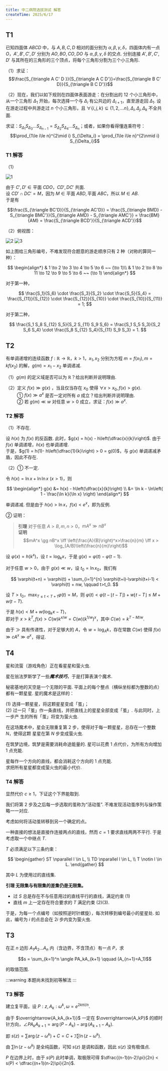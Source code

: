 ```yaml
---
title: 中二病院选拔测试 解答
createTime: 2025/6/17
---
```


## T1

已知四面体 $ABCD$ 中，与 $A, B, C, D$ 相对的面分别为 $\alpha, \beta, \gamma, \delta$，四面体内有一点 $O$，$A', B', C', D'$ 分别为 $AO, BO, CO, DO$ 与 $\alpha, \beta, \gamma, \delta$ 的交点. 分别连接 $A', B', C', D'$ 与其所在的三角形的三个顶点，将每个三角形分割为三个小三角形.

（1）求证：
$$\frac{S_{\triangle A C' D }}{S_{\triangle A C D'}}=\frac{S_{\triangle B C' D}}{S_{\triangle B C D'}}$$

（2）现在，我们以如下规则在四面体表面游走：在分割出的 $12$ 个小三角形中，从一个三角形 $\Delta_1$ 开始，每次选择一个与 $\Delta_i$ 有公共边的 $\Delta_{i+1}$，直至游走回 $\Delta_1$. 设在游走过程中共游走过 $n$ 个小三角形，且 $\forall\{i,j,k\}\subseteq\{1,2,\ldots n\},\Delta_i,\Delta_j,\Delta_k$ 不全共面.

求证：$S_{\Delta_1} S_{\Delta_3} \dots S_{\Delta_{n-1}}=S_{\Delta_2} S_{\Delta_4} \dots S_{\Delta_n}$；或者，如果你看得懂连乘符号：
$$\prod_{1\le i\le n}^{2\mid i} S_{\Delta_i} = \prod_{1\le i\le n}^{2\nmid i} S_{\Delta_i}$$

### T1 解答

（1）

![1](HSPHSC-solution/image1small.png)

由于 $C', D' \in \text{平面 } CDO$，$CD', DC'$ 共面.  
设 $CD' \cap DC' = M$，因为 $M \in \text{平面 } ABD, \text{平面 } ABC$，所以 $M \in AB$.  
于是有

$$\frac{S_{\triangle BC'D}}{S_{\triangle AC'D}}
= \frac{S_{\triangle BMD} - S_{\triangle BMC'}}{S_{\triangle AMD} - S_{\triangle AMC'}}
= \frac{BM}{AM} = \frac{S_{\triangle BCD'}}{S_{\triangle ACD'}}$$

（2）俯视图：

![2](HSPHSC-solution/image2small.png) ![3](HSPHSC-solution/image3small.png)

如上图给三角形编号，不难发现符合题意的游走顺序只有 2 种（对称的算同一种）：

$$
\begin{align*}
& 1 \to 2 \to 3 \to 4 \to 5 \to 6 ~~ (\to 1)\\
& 1 \to 2 \to 8 \to 11 \to 12 \to 9 \to 5 \to 6 ~~ (\to 1)
\end{align*}
$$

对于第一种，

$$
\frac{S_1}{S_6} \cdot \frac{S_3}{S_2} \cdot \frac{S_5}{S_4}
= \frac{S_{11}}{S_{12}} \cdot \frac{S_{12}}{S_{10}} \cdot \frac{S_{10}}{S_{11}} = 1;
$$

对于第二种，

$$
\frac{S_1 S_8 S_{12} S_5}{S_2 S_{11} S_9 S_6}
= \frac{S_1 S_5 S_3}{S_2 S_6 S_4} \cdot \frac{S_8 S_{12} S_4}{S_{11} S_9 S_3} = 1.
$$

## T2

有单调递增的连续函数 $f:\mathbb{R}\rightarrow\mathbb{R}$，$k>1$，$x_1,x_2$ 分别为方程 $m=f(x_1),m=kf(x_2)$ 的解，$g(m)=x_1-x_2$ 单调递减.

（1）$g(m)$ 的定义域是否可以为 $\mathbb{R}$？给出判断并说明理由.

（2）定义 $f(x)\gg g(x)$ ，当且仅当存在 $x_0$ 使得 $\forall x>x_0,f(x)>g(x)$.  
$\qquad$ ① $f(x)\gg a^x$ 是否一定对所有 $a$ 成立？给出判断并说明理由.  
$\qquad$ ② 若 $g(m)\ll w$ 对任意 $w>0$ 成立，求证：$f(x)\gg a^x$.

### T2 解答

（1）不存在.

设 $h(x)$ 为 $f(x)$ 的反函数. 此时，$g(x) = h(x) - h\left(\dfrac{x}{k}\right)$. 由于 $f(x)$ 单调递增，$h(x)$ 也单调递增.  
于是，$g(1) = h(1)- h\left(\dfrac{1}{k}\right) > 0 = g(0)$，与 $g(x)$ 单调递减矛盾，因此不存在.

（2）① 不一定.

令 $h(x) = \ln x + \ln\ln x ~(x>1)$，则

$$
\begin{align*}
g(x) &= h(x) - h\left(\dfrac{x}{k}\right) \\
&= \ln k - \ln\left( 1 - \frac{\ln k}{\ln x} \right)
\end{align*}
$$

单调递减. 但是由于 $h(x) > \ln x$，$f(x) < e^x$，即为反例.

② 证明：

> **引理** 对于任意 $A>B, m, n>0$，$mA^x \gg nB^x$  
> **证明**
> $$mA^x \gg nB^x
    \iff \left(\frac{A}{B}\right)^x>\frac{n}{m}
    \iff x > \log_{A/B}\left(\frac{n}{m}\right)$$

设 $\varphi(x) = h(k^x)$，设 $t=\log_k x$，于是 $g(x) = \varphi(t) - \varphi(t - 1)$.

对于任意 $w>0$，由于 $g(x) \ll w$，设 $t_0 = \ln x_0$，我们有

$$
\varphi(t+n) = \varphi(t) + \sum_{i=1}^{n} \varphi(t+i)-\varphi(t+i-1) < \varphi(t) + nw, \qquad t>t_0.
$$

设 $T>t_0$，$\displaystyle\max_{T \le t < T+1} \varphi(t) = M$，则  $\varphi(t) < \varphi(t-\lfloor t-T \rfloor) + w\lfloor t-T \rfloor \le M + w(t-T)$.

于是 $h(x) < M + w(\log_k x - T)$，  
即对于 $x>k^T, f(x) > C(w) k^{x/w} = C(w) (k^{1/w})^x$，其中 $C(w) = k^{T-M/w}$.

由于 $\gg$ 具有传递性，对于足够大的 $A$，令 $w = \log_A k$，存在常数 $C(w)$ 使得 $f(x) \gg cA^x \gg a^x$，得证.

## T4

星和流萤（游戏角色）正在看星星和萤火虫.

星在翁法罗斯学了一些***魔术技巧***，于是打算表演个魔术.

秘密基地的天空是一个无限的平面. 平面上的每个整点（横纵坐标都为整数的点）都有一颗星星. 星的魔术是这样的：

(1) 选择一颗星星，将这颗星星变成「茧」；  
(2) 过一只「茧」作一条直线，并把直线上的星星全部变成「茧」. 与此同时，上一步产
生的所有「茧」将变为萤火虫.

在这场魔术中，星会无限重复第 2 步，使得对于每一颗星星，总存在一个整数 $N$，使得这颗
星星在第 $N$ 步变成萤火虫.

在筑梦边境，筑梦是需要消耗命途能量的. 星可以花费 1 点代价，为所有方向增加 1 点充能.

星每作一个方向的直线，都会消耗这个方向的 1 点充能.  
求把所有星星都变成萤火虫的最小代价.

### T4 解答

显然代价 $c \ge 1$，下证这个下界能取到.

我们将第 2 步及之后每一步选取的茧称为“活动茧”. 不难发现活动茧序列与操作策略一一对应.

考虑如何将活动茧转移到另一个确定的点。

一种直接的想法是直接作连接两点的直线，然而 $c = 1$ 要求直线两两不平行. 于是考虑取一个中继点 $T$.

$T$ 必须满足以下三条约束：

$$
\begin{gather}
ST \nparallel l \in L, \\
TD \nparallel l \in L, \\
T \notin l \in L.
\end{gather}
$$

其中 $L$ 为使用过的直线集.

**引理 无限集与有限集的差集仍是无限集。**

- 过 $S$ 总是存在不与任意用过的直线平行的直线，满足约束 $(1)$  
- 直线 $m$ 上一定存在符合要求的 $T$ 满足约束 $(2)(3)$.

于是，为每一个点编号（如按照逆时针螺旋），每次转移到编号最小的星星处. 如此，编号为 $i$ 的点总会在 $2i$ 步内变为萤火虫.

## T3

在正 $n$ 边形 $A_1A_2\dots A_n$ 内（含边界，不含顶点）有一点 $P$，求

$$s = \sum_{k=1}^n \angle PA_kA_{k+1} \qquad (A_{n+1}=A_1)$$

的取值范围.

:::warning
本题尚未找到初等解法
:::

### T3 解答

建立复平面，设 $P: z, A_k: \omega^k, \omega=e^{2k\pi i / n}$.

由于 $\overrightarrow{A_kA_{k+1}}$ 一定在 $\overrightarrow{A_kP}$ 的顺时针方向，$\angle PA_kA_{k+1} = \arg(P-A_k) - \arg(A_{k+1} - A_k)$.

即 $s(z) = \sum \arg(z - \omega^k) + C = C + \Im \sum \ln(z-\omega^k)$.

由 $\sum \ln(z-\omega^k)$ 是全纯函数，可知 $s(z)$ 是调和函数，因此 $s(z)$ 没有极值点.

$P$ 在边界上时，由于 $s(P)$ 此时单调，取极限可得 $\dfrac{(n-1)(n-2)\pi}{2n} < s(P) < \dfrac{(n+1)(n-2)\pi}{2n}$.
